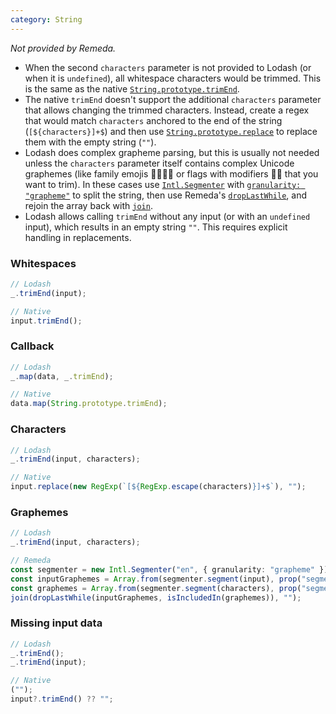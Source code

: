 ```yaml
---
category: String
---
```


_Not provided by Remeda._

- When the second `characters` parameter is not provided to Lodash (or when it
  is `undefined`), all whitespace characters would be trimmed. This is the same
  as the native [`String.prototype.trimEnd`](https://developer.mozilla.org/en-US/docs/Web/JavaScript/Reference/Global_Objects/String/trimEnd).
- The native `trimEnd` doesn't support the additional `characters` parameter
  that allows changing the trimmed characters. Instead, create a regex that
  would match `characters` anchored to the end of the string
  (`[${characters}]+$`) and then use [`String.prototype.replace`](https://developer.mozilla.org/en-US/docs/Web/JavaScript/Reference/Global_Objects/String/replace)
  to replace them with the empty string (`""`).
- Lodash does complex grapheme parsing, but this is usually not needed unless
  the `characters` parameter itself contains complex Unicode graphemes (like
  family emojis 👨‍👩‍👧‍👦 or flags with modifiers 🏳️‍🌈 that you want to trim). In these
  cases use [`Intl.Segmenter`](https://developer.mozilla.org/en-US/docs/Web/JavaScript/Reference/Global_Objects/Intl/Segmenter)
  with [`granularity: "grapheme"`](https://developer.mozilla.org/en-US/docs/Web/JavaScript/Reference/Global_Objects/Intl/Segmenter/Segmenter#granularity)
  to split the string, then use Remeda's [`dropLastWhile`](/docs#dropLastWhile),
  and rejoin the array back with [`join`](/docs#join).
- Lodash allows calling `trimEnd` without any input (or with an `undefined`
  input), which results in an empty string `""`. This requires explicit handling
  in replacements.

### Whitespaces

```ts
// Lodash
_.trimEnd(input);

// Native
input.trimEnd();
```

### Callback

```ts
// Lodash
_.map(data, _.trimEnd);

// Native
data.map(String.prototype.trimEnd);
```

### Characters

```ts
// Lodash
_.trimEnd(input, characters);

// Native
input.replace(new RegExp(`[${RegExp.escape(characters)}]+$`), "");
```

### Graphemes

```ts
// Lodash
_.trimEnd(input, characters);

// Remeda
const segmenter = new Intl.Segmenter("en", { granularity: "grapheme" });
const inputGraphemes = Array.from(segmenter.segment(input), prop("segment"));
const graphemes = Array.from(segmenter.segment(characters), prop("segment"));
join(dropLastWhile(inputGraphemes, isIncludedIn(graphemes)), "");
```

### Missing input data

```ts
// Lodash
_.trimEnd();
_.trimEnd(input);

// Native
("");
input?.trimEnd() ?? "";
```
